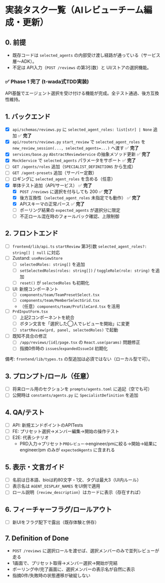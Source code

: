 # 実装タスク一覧（AIレビューチーム編成・更新）

## 0. 前提
- 既存コードは `selected_agents` の内部受け渡し経路が通っている（サービス層〜ADK）。
- 不足は API入力（`POST /reviews` の第3引数）と UI/ストアの選択機能。

### ✅ **Phase 1 完了** (t-wada式TDD実装)
API基盤でエージェント選択を受け付ける機能が完成。全テスト通過、後方互換性維持。

## 1. バックエンド
- [x] `api/schemas/reviews.py` に `selected_agent_roles: list[str] | None` 追加 ✅ **完了**
- [x] `api/routers/reviews.py` `start_review` で `selected_agent_roles` を `new_review_session(..., selected_agents=...)` へ渡す ✅ **完了**
- [x] `services/base.py` `AbstractReviewService` の抽象メソッド更新 ✅ **完了**
- [x] `MockService` で `selected_agents` パラメータをサポート ✅ **完了**
- [ ] `GET /agents/roles` 追加（`SPECIALIST_DEFINITIONS` から生成）
- [ ] `GET /agent-presets` 追加（サーバー定数）
- [ ] ロギングに `selected_agent_roles` を含める（任意）
- [x] 単体テスト追加（API/サービス） ✅ **完了**
  - [x] `POST /reviews` に選択を付与しても 200 ✅ **完了**
  - [x] 後方互換性（`selected_agent_roles` 未指定でも動作） ✅ **完了**
  - [x] APIスキーマの正常パース ✅ **完了**
  - [ ] ポーリング結果の `expected_agents` が選択分に限定
  - [ ] 不正ロール混在時のフォールバック確認、上限制御

## 2. フロントエンド
- [ ] `frontend/lib/api.ts` `startReview` 第3引数 `selected_agent_roles?: string[] | null` に対応
- [ ] Zustand: `useReviewStore`
  - [ ] `selectedRoles: string[]` を追加
  - [ ] `setSelectedRoles(roles: string[])` / `toggleRole(role: string)` を追加
  - [ ] `reset()` が `selectedRoles` も初期化
- [ ] UI: 新規コンポーネント
  - [ ] `components/team/TeamPresetSelect.tsx`
  - [ ] `components/team/MemberSelectGrid.tsx`
  - （任意）`components/team/ProfileCard.tsx` を活用
- [ ] `PrdInputForm.tsx`
  - [ ] 上記2コンポーネントを統合
  - [ ] ボタン文言を「選択した◯人でレビューを開始」に変更
  - [ ] `startReview(prd, panel, selectedRoles)` で起動
- [ ] 既知不具合の修正
  - [ ] `/app/reviews/[id]/page.tsx` の `React.use(params)` 問題修正
  - [ ] 指摘0件時の `issues`/`expandedIssueId` 初期化

備考: `frontend/lib/types.ts` の型追加は必須ではない（ローカル型で可）。

## 3. プロンプト/ロール（任意）
- [ ] 将来ロール用のセクションを `prompts/agents.toml` に追記（空でも可）
- [ ] 公開時は `constants/agents.py` に `SpecialistDefinition` を追加

## 4. QA/テスト
- [ ] API: 新規エンドポイントのAPITests
- [ ] FE: プリセット選択→メンバー編集→開始の操作テスト
- [ ] E2E: 代表シナリオ
  - PRD入力→プリセット`PRDレビュー`→engineer/pmに絞る→開始→結果に engineer/pm のみが `expectedAgents` に含まれる

## 5. 表示・文言ガイド
- [ ] 名前は日本語、bioは約80文字・1文、タグは最大3（UI内ルール）
- [ ] 表示名は `AGENT_DISPLAY_NAMES` をUI側で適用
- [ ] ロール説明（`review_description`）はカードに表示（存在すれば）

## 6. フィーチャーフラグ/ロールアウト
- [ ] 新UIをフラグ配下で露出（既存体験と併存）

## 7. Definition of Done
- `POST /reviews` に選択ロールを渡せば、選択メンバーのみで並列レビューが走る
- 1画面で、プリセット取得→メンバー選択→開始が完結
- ポーリング中/完了画面に、選択メンバーの表示名が自然に表示
- 指摘0件/失敗時の状態遷移が破綻しない
